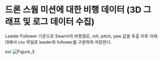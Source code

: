 # 드론 스웜 미션에 대한 비행 데이터 (3D 그래프 및 로그 데이터 수집) 
Leader Follower 기준으로 Swarm의 비행결로, roll, pitch, yaw 값을 추출 
이후 이에 대해서 csv 파일로 leader와 follower를 구분하여 저장한다. 

ex)
![Figure_3](https://github.com/DGIST-CPSec/ASDID/assets/129854502/6845f794-2fa7-49e5-84f4-5021ec4d11c8)

